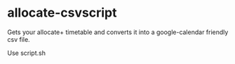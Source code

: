 allocate-csvscript
==================

Gets your allocate+ timetable and converts it into a google-calendar friendly csv file.

Use script.sh <userid> <password>

